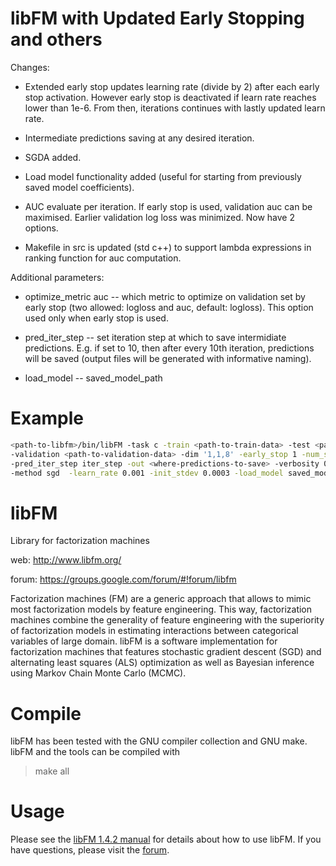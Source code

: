libFM with Updated Early Stopping and others
=========================

Changes:

* Extended early stop updates learning rate (divide by 2) after each early stop activation. However early stop is deactivated if learn rate reaches lower than 1e-6. From then, iterations continues with lastly updated learn rate.

* Intermediate predictions saving at any desired iteration.

* SGDA added.

* Load model functionality added (useful for starting from previously saved model coefficients).

* AUC evaluate per iteration. If early stop is used, validation auc can be maximised. Earlier validation log loss was minimized. Now have 2 options.

* Makefile in src is updated (std c++) to support lambda expressions in ranking function for auc computation.


Additional parameters:

* optimize_metric auc -- which metric to optimize on validation set by early stop (two allowed: logloss and auc, default: logloss). This option used only when early stop is used.

* pred_iter_step -- set iteration step at which to save intermidiate predictions. E.g. if set to 10, then after every 10th iteration, predictions will be saved (output files will be generated with informative naming).

* load_model -- saved_model_path


Example
=======

``` bash
<path-to-libfm>/bin/libFM -task c -train <path-to-train-data> -test <path-to-test-data>
-validation <path-to-validation-data> -dim '1,1,8' -early_stop 1 -num_stop 15 -optimize_metric auc 
-pred_iter_step iter_step -out <where-predictions-to-save> -verbosity 0 -iter 40 
-method sgd  -learn_rate 0.001 -init_stdev 0.0003 -load_model saved_model_path
```


libFM
=====

Library for factorization machines

web: http://www.libfm.org/

forum: https://groups.google.com/forum/#!forum/libfm

Factorization machines (FM) are a generic approach that allows to mimic most factorization models by feature engineering. This way, factorization machines combine the generality of feature engineering with the superiority of factorization models in estimating interactions between categorical variables of large domain. libFM is a software implementation for factorization machines that features stochastic gradient descent (SGD) and alternating least squares (ALS) optimization as well as Bayesian inference using Markov Chain Monte Carlo (MCMC).

Compile
=======
libFM has been tested with the GNU compiler collection and GNU make. libFM and the tools can be compiled with
> make all

Usage
=====
Please see the [libFM 1.4.2 manual](http://www.libfm.org/libfm-1.42.manual.pdf) for details about how to use libFM. If you have questions, please visit the [forum](https://groups.google.com/forum/#!forum/libfm).
